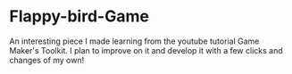 # Flappy-bird-Game
An interesting piece I made learning from the youtube tutorial Game Maker's Toolkit. I plan to improve on it and develop it with a few clicks and changes of my own!

